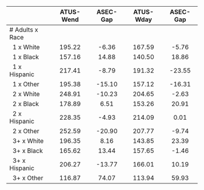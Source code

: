 
|                      |    ATUS-Wend |     ASEC-Gap |    ATUS-Wday |     ASEC-Gap |
| -------------------- | :----------: | :----------: | :----------: | :----------: |
| # Adults x Race      |              |              |              |              |
| &nbsp;&nbsp;1 x White |       195.22 |        -6.36 |       167.59 |        -5.76 |
| &nbsp;&nbsp;1 x Black |       157.16 |        14.88 |       140.50 |        18.86 |
| &nbsp;&nbsp;1 x Hispanic |       217.41 |        -8.79 |       191.32 |       -23.55 |
| &nbsp;&nbsp;1 x Other |       195.38 |       -15.10 |       157.12 |       -16.31 |
| &nbsp;&nbsp;2 x White |       248.91 |       -10.23 |       204.65 |        -2.63 |
| &nbsp;&nbsp;2 x Black |       178.89 |         6.51 |       153.26 |        20.91 |
| &nbsp;&nbsp;2 x Hispanic |       228.35 |        -4.93 |       214.09 |         0.01 |
| &nbsp;&nbsp;2 x Other |       252.59 |       -20.90 |       207.77 |        -9.74 |
| &nbsp;&nbsp;3+ x White |       196.35 |         8.16 |       143.85 |        23.39 |
| &nbsp;&nbsp;3+ x Black |       165.62 |        13.44 |       157.65 |        -1.46 |
| &nbsp;&nbsp;3+ x Hispanic |       206.27 |       -13.77 |       166.01 |        10.19 |
| &nbsp;&nbsp;3+ x Other |       116.87 |        74.07 |       113.94 |        59.93 |

